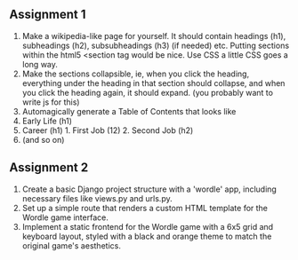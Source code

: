 ## Assignment 1
1. Make a wikipedia-like page for yourself. It should contain headings (h1), subheadings (h2), subsubheadings (h3) (if needed) etc. Putting sections within the html5 <section tag would be nice. Use CSS a little CSS goes a long way.
2. Make the sections collapsible, ie, when you click the heading, everything under the heading in that section should collapse, and when you click the heading again, it should expand. (you probably want to write js for this)
3. Automagically generate a Table of Contents that looks like
  1. Early Life (h1)
  2. Career (h1)
    1. First Job (12)
    2. Second Job (h2)
  3. (and so on)

## Assignment 2
1. Create a basic Django project structure with a 'wordle' app, including necessary files like views.py and urls.py.
2. Set up a simple route that renders a custom HTML template for the Wordle game interface.
3. Implement a static frontend for the Wordle game with a 6x5 grid and keyboard layout, styled with a black and orange theme to match the original game's aesthetics.
